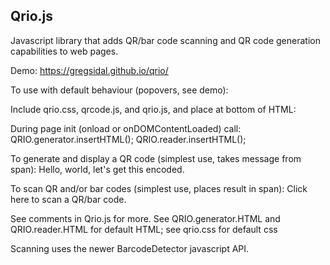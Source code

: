 ## Qrio.js
Javascript library that adds QR/bar code scanning and QR code generation capabilities to web pages.

Demo: https://gregsidal.github.io/qrio/

To use with default behaviour (popovers, see demo):

Include qrio.css, qrcode.js, and qrio.js, and place at bottom of HTML:
   <div id="qrio-generator-html"></div>
   <div id="qrio-reader-html"></div>

During page init (onload or onDOMContentLoaded) call:
   QRIO.generator.insertHTML();
   QRIO.reader.insertHTML();
   
To generate and display a QR code (simplest use, takes message from span):
   <span onclick="QRIO.generator.open( this );">Hello, world, let's get this encoded.</span>
   
To scan QR and/or bar codes (simplest use, places result in span):
   <span onclick="QRIO.reader.open( this );">Click here to scan a QR/bar code.</span>

See comments in Qrio.js for more.  See QRIO.generator.HTML and QRIO.reader.HTML for default HTML; see qrio.css for default css

Scanning uses the newer BarcodeDetector javascript API.


